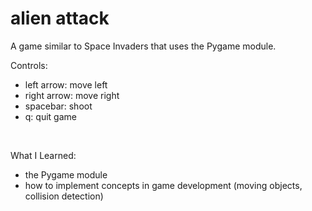 # alien attack

A game similar to Space Invaders that uses the Pygame module.

Controls:
<ul>
  <li>left arrow: move left</li>
  <li>right arrow: move right</li>
  <li>spacebar: shoot</li>
  <li>q: quit game</li>
</ul>
<br />

What I Learned:
- the Pygame module
- how to implement concepts in game development (moving objects, collision detection)
